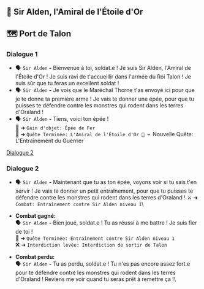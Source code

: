 ## 🏅 Sir Alden, l'Amiral de l'Étoile d'Or

## 🗺️ Port de Talon

### Dialogue 1

- 🗣️ `Sir Alden` **-** Bienvenue à toi, soldat.e ! Je suis Sir Alden, l'Amiral de l'Étoile d'Or ! Je suis ravi de t'accueillir dans l'armée du Roi Talon ! Je suis sûr que tu feras un excellent soldat !
- 🗣️ `Sir Alden` **-** Je vois que le Maréchal Thorne t'as envoyé ici pour que je te donne ta première arme ! Je vais te donner une épée, pour que tu puisses te défendre contre les monstres qui rodent dans les terres d'Oraland !
- 🗣️ `Sir Alden` **-** Tiens, voici ton épée !\
🎒 ➜ `Gain d'objet: Épée de Fer`\
📜 ➜ `Quête Terminée: L'Amiral de l'Étoile d'Or
📜 ➜ `Nouvelle Quête: L'Entraînement du Guerrier`

[Dialogue 2](#dialogue-2)

### Dialogue 2

- 🗣️ `Sir Alden` **-** Maintenant que tu as ton épée, voyons voir si tu sais t'en servir ! Je vais te donner un petit entraînement, pour que tu puisses te défendre contre les monstres qui rodent dans les terres d'Oraland !
⚔️ ➜️ `Combat: Entraînement contre Sir Alden niveau 1`\

- **Combat gagné:**\
🗣️ `Sir Alden` **-** Bien joué, soldat.e ! Tu as réussi à me battre ! Je suis fier de toi !\
📜 ➜ `Quête Terminée: Entraînement contre Sir Alden niveau 1`\
❌ ➜ `Interdiction levée: Interdiction de sortir de Talon`

- **Combat perdu:**\
🗣️ `Sir Alden` **-** Tu as perdu, soldat.e ! Tu n'es pas encore assez fort.e pour te défendre contre les monstres qui rodent dans les terres d'Oraland ! Reviens me voir quand tu seras prêt à remettre ça !\